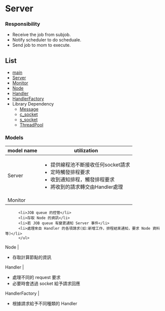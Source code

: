 # Server
### Responsibility
- Receive the job from subjob.
- Notify scheduler to do scheduale.
- Send job to mom to execute.

## List
- [main](#main)
- [Server](#Server)
- [Monitor](#Monitor)
- [Node](#Node)
- [Handler](#Handler)
- [HandlerFactory](#HandlerFactory)
- Library Dependency
    - [Message](./library.md#Message)
    - [c_socket](./library.md#ccsocket)
    - [s_socket](./library.md#ssocket)
    - [ThreadPool](./library.md#ThreadPool)


### Models

model name | utilization
------------ | -------------
Server | <ul><li>提供線程池不斷接收任何socket請求</li><li>定時觸發排程要求</li><li>收到通知排程，觸發排程要求</li><li>將收到的請求轉交由Handler處理</li></ul> 
Monitor | <ul>
          <li>JOB queue 的控管</li>
          <li>存取 Node 的資訊</li>
          <li>若 JOB queue 有變更通知 Server 事件</li>
          <li>處理來自 Handler 的各項請求(如:新增工作，排程結束通知，要求 Node 資料等)</li>
          </ul>
Node | <ul>
          <li>存取計算節點的資訊</li>
          </ul>
Handler | <ul>
          <li>處理不同的 request 要求</li>
          <li>必要時會透過 socket 給予請求回應</li>
          </ul>
HandlerFactory | <ul>
          <li>根據請求給予不同種類的 Handler</li>
          </ul>
